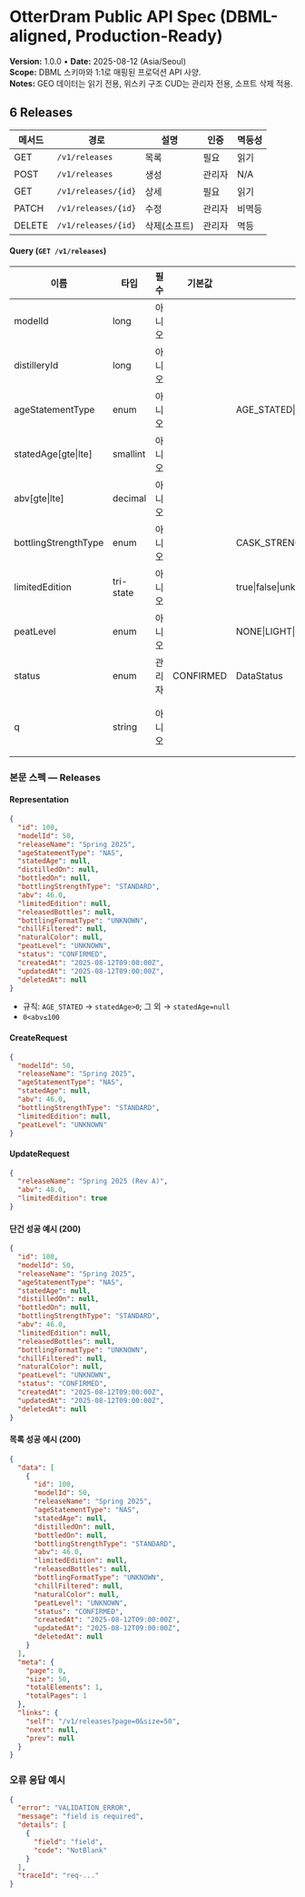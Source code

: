 # OtterDram Public API Spec (DBML-aligned, Production-Ready)
**Version:** 1.0.0 • **Date:** 2025-08-12 (Asia/Seoul)  
**Scope:** DBML 스키마와 1:1로 매핑된 프로덕션 API 사양.  
**Notes:** GEO 데이터는 읽기 전용, 위스키 구조 CUD는 관리자 전용, 소프트 삭제 적용.

## 6 Releases

| 메서드 | 경로 | 설명 | 인증 | 멱등성 |
|---|---|---|---|---|
| GET | `/v1/releases` | 목록 | 필요 | 읽기 |
| POST | `/v1/releases` | 생성 | 관리자 | N/A |
| GET | `/v1/releases/{id}` | 상세 | 필요 | 읽기 |
| PATCH | `/v1/releases/{id}` | 수정 | 관리자 | 비멱등 |
| DELETE | `/v1/releases/{id}` | 삭제(소프트) | 관리자 | 멱등 |

#### Query (`GET /v1/releases`)
| 이름 | 타입 | 필수 | 기본값 | 허용값/형식 | 비고 |
|---|---|---|---|---|---|
| modelId | long | 아니오 |  |  | FK |
| distilleryId | long | 아니오 |  |  | 조인 |
| ageStatementType | enum | 아니오 |  | AGE_STATED\|NAS\|UNAGED\|UNKNOWN |
| statedAge[gte\|lte] | smallint | 아니오 |  |  |  |
| abv[gte\|lte] | decimal | 아니오 |  |  |  |
| bottlingStrengthType | enum | 아니오 |  | CASK_STRENGTH\|FULL_PROOF\|OVERPROOF\|STANDARD\|UNDERPROOF |
| limitedEdition | tri-state | 아니오 |  | true\|false\|unknown |
| peatLevel | enum | 아니오 |  | NONE\|LIGHT\|MEDIUM\|HEAVY\|EXTREME\|UNKNOWN |
| status | enum | 관리자 | CONFIRMED | DataStatus |
| q | string | 아니오 |  |  | 이름/번역 |


### 본문 스펙 — Releases
#### Representation
```json
{
  "id": 100,
  "modelId": 50,
  "releaseName": "Spring 2025",
  "ageStatementType": "NAS",
  "statedAge": null,
  "distilledOn": null,
  "bottledOn": null,
  "bottlingStrengthType": "STANDARD",
  "abv": 46.0,
  "limitedEdition": null,
  "releasedBottles": null,
  "bottlingFormatType": "UNKNOWN",
  "chillFiltered": null,
  "naturalColor": null,
  "peatLevel": "UNKNOWN",
  "status": "CONFIRMED",
  "createdAt": "2025-08-12T09:00:00Z",
  "updatedAt": "2025-08-12T09:00:00Z",
  "deletedAt": null
}
```
- 규칙: `AGE_STATED` → `statedAge>0`; 그 외 → `statedAge=null`
- `0<abv≤100`
#### CreateRequest
```json
{
  "modelId": 50,
  "releaseName": "Spring 2025",
  "ageStatementType": "NAS",
  "statedAge": null,
  "abv": 46.0,
  "bottlingStrengthType": "STANDARD",
  "limitedEdition": null,
  "peatLevel": "UNKNOWN"
}
```
#### UpdateRequest
```json
{
  "releaseName": "Spring 2025 (Rev A)",
  "abv": 48.0,
  "limitedEdition": true
}
```
#### 단건 성공 예시 (200)
```json
{
  "id": 100,
  "modelId": 50,
  "releaseName": "Spring 2025",
  "ageStatementType": "NAS",
  "statedAge": null,
  "distilledOn": null,
  "bottledOn": null,
  "bottlingStrengthType": "STANDARD",
  "abv": 46.0,
  "limitedEdition": null,
  "releasedBottles": null,
  "bottlingFormatType": "UNKNOWN",
  "chillFiltered": null,
  "naturalColor": null,
  "peatLevel": "UNKNOWN",
  "status": "CONFIRMED",
  "createdAt": "2025-08-12T09:00:00Z",
  "updatedAt": "2025-08-12T09:00:00Z",
  "deletedAt": null
}
```
#### 목록 성공 예시 (200)
```json
{
  "data": [
    {
      "id": 100,
      "modelId": 50,
      "releaseName": "Spring 2025",
      "ageStatementType": "NAS",
      "statedAge": null,
      "distilledOn": null,
      "bottledOn": null,
      "bottlingStrengthType": "STANDARD",
      "abv": 46.0,
      "limitedEdition": null,
      "releasedBottles": null,
      "bottlingFormatType": "UNKNOWN",
      "chillFiltered": null,
      "naturalColor": null,
      "peatLevel": "UNKNOWN",
      "status": "CONFIRMED",
      "createdAt": "2025-08-12T09:00:00Z",
      "updatedAt": "2025-08-12T09:00:00Z",
      "deletedAt": null
    }
  ],
  "meta": {
    "page": 0,
    "size": 50,
    "totalElements": 1,
    "totalPages": 1
  },
  "links": {
    "self": "/v1/releases?page=0&size=50",
    "next": null,
    "prev": null
  }
}
```
### 오류 응답 예시
```json
{
  "error": "VALIDATION_ERROR",
  "message": "field is required",
  "details": [
    {
      "field": "field",
      "code": "NotBlank"
    }
  ],
  "traceId": "req-..."
}
```